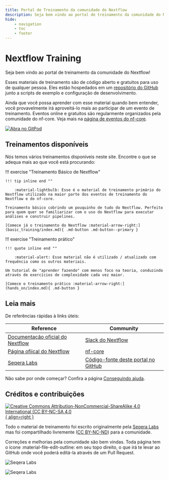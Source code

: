 ```yaml
---
title: Portal de Treinamento da comunidade do Nextflow
description: Seja bem vindo ao portal de treinamento da comunidade do Nextflow!
hide:
    - navigation
    - toc
    - footer
---
```


# Nextflow Training

Seja bem vindo ao portal de treinamento da comunidade do Nextflow!

Esses materiais de treinamento são de código aberto e gratuitos para uso de qualquer pessoa.
Eles estão hospedados em um [repositório do GitHub](https://github.com/nextflow-io/training) junto a scripts de exemplo e configuração de desenvolvimento.

Ainda que você possa aprender com esse material quando bem entender, você provavelmente irá aproveitá-lo mais ao participar de um evento de treinamento.
Eventos online e gratuitos são regularmente organizados pela comunidade do nf-core. Veja mais na [página de eventos do nf-core](https://nf-co.re/events).

[![Abra no GitPod](/assets/img/open_in_gitpod.svg)](https://gitpod.io/#https://github.com/nextflow-io/training)

## Treinamentos disponíveis

Nós temos vários treinamentos disponíveis neste site.
Encontre o que se adequa mais ao que você está procurando:

!!! exercise "Treinamento Básico de Nextflow"

    !!! tip inline end ""

        :material-lightbulb: Esse é o material de treinamento primário do Nextflow utilizado na maior parte dos eventos de treinamento do Nextflow e do nf-core.

    Treinamento básico cobrindo um pouquinho de tudo do Nextflow. Perfeito para quem quer se familiarizar com o uso do Nextflow para executar análises e construir pipelines.

    [Comece já o treinamento do Nextflow :material-arrow-right:](basic_training/index.md){ .md-button .md-button--primary }

!!! exercise "Treinamento prático"

    !!! quote inline end ""

        :material-alert: Esse material não é utilizado / atualizado com frequência como os outros materiais.

    Um tutorial de "aprender fazendo" com menos foco na teoria, conduzindo através de exercícios de complexidade cada vez maior.

    [Comece o treinamento prático :material-arrow-right:](hands_on/index.md){ .md-button }

## Leia mais

De referências rápidas à links úteis:

| Reference                                                                      |  Community                                                                     |
| ------------------------------------------------------------------------------ | ------------------------------------------------------------------------------ |
| [Documentação oficial do Nextflow](https://nextflow.io/docs/latest/index.html) | [Slack do Nextflow](https://www.nextflow.io/slack-invite.html)                 |
| [Página ofiical do Nextflow](https://nextflow.io/)                             | [nf-core](https://nf-co.re/)                                                   |
| [Seqera Labs](https://seqera.io/)                                              | [Código-fonte deste portal no GitHub](https://github.com/nextflow-io/training) |

Não sabe por onde começar? Confira a página [Conseguindo ajuda](help.md).

## Créditos e contribuições

[![Creative Commons Attribution-NonCommercial-ShareAlike 4.0 International (CC BY-NC-SA 4.0](assets/img/cc_by-nc-nd.svg){ align=right }](https://creativecommons.org/licenses/by-nc-nd/4.0/)

Todo o material de treinamento foi escrito originalmente pela [Seqera Labs](https://seqera.io) mas foi compartilhado livremente ([CC BY-NC-ND](https://creativecommons.org/licenses/by-nc-nd/4.0/)) para a comunidade.

Correções e melhorias pela comunidade são bem vindas.
Toda página tem o ícone :material-file-edit-outline: em seu topo direito, o que irá te levar ao GitHub onde você poderá editá-la através de um Pull Request.

<div markdown class="homepage_logos">

![Seqera Labs](assets/img/seqera_logo.svg#only-light)

![Seqera Labs](assets/img/seqera_logo_dark.svg#only-dark)

</div>
